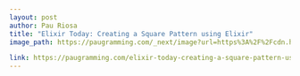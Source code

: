 ```yaml
---
layout: post
author: Pau Riosa
title: "Elixir Today: Creating a Square Pattern using Elixir"
image_path: https://paugramming.com/_next/image?url=https%3A%2F%2Fcdn.hashnode.com%2Fres%2Fhashnode%2Fimage%2Funsplash%2FrREvoaBucWo%2Fupload%2Fv1651043855929%2FQOsP8BEls.jpeg%3Fw%3D1600%26h%3D840%26fit%3Dcrop%26crop%3Dentropy%26auto%3Dcompress%2Cformat%26format%3Dwebp&w=3840&q=75

link: https://paugramming.com/elixir-today-creating-a-square-pattern-using-elixir
---
```

